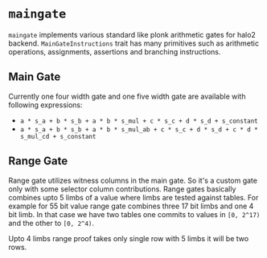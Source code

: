 
# `maingate`

`maingate` implements various standard like plonk arithmetic gates for halo2 backend. `MainGateInstructions` trait has many primitives such as arithmetic operations, assignments, assertions and branching instructions.

## Main Gate

Currently one four width gate and one five width gate are available with following expressions:

* `a * s_a + b * s_b + a * b * s_mul + c * s_c + d * s_d + s_constant`
* `a * s_a + b * s_b + a * b * s_mul_ab + c * s_c + d * s_d + c * d * s_mul_cd + s_constant`

## Range Gate

Range gate utilizes witness columns in the main gate. So it's a custom gate only with some selector column contributions. Range gates basically combines upto 5 limbs of a value where limbs are tested against tables. For example for 55 bit value range gate combines three 17 bit limbs and one 4 bit limb. In that case we have two tables one commits to values in `[0, 2^17)` and the other to `[0, 2^4)`.

Upto 4 limbs range proof takes only single row with 5 limbs it will be two rows.
